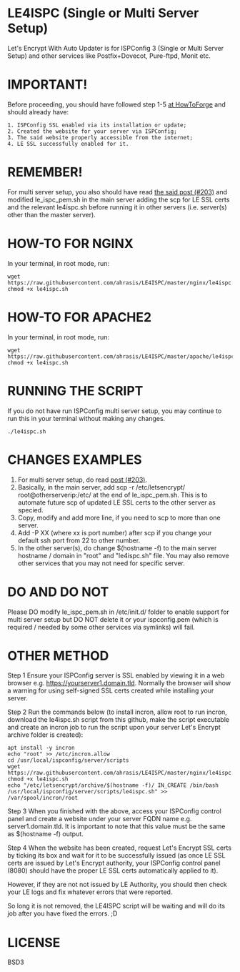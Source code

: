 # LE4ISPC (Single or Multi Server Setup)
Let's Encrypt With Auto Updater is for ISPConfig 3 (Single or Multi Server Setup) and other services like Postfix+Dovecot, Pure-ftpd, Monit etc.

# IMPORTANT! 
Before proceeding, you should have followed step 1-5 [at HowToForge](https://www.howtoforge.com/community/threads/securing-ispconfig-3-control-panel-port-8080-with-lets-encrypt-free-ssl.75554/) and should already have:
```
1. ISPConfig SSL enabled via its installation or update; 
2. Created the website for your server via ISPConfig;
3. The said website properly accessible from the internet;
4. LE SSL successfully enabled for it.
```

# REMEMBER!
For multi server setup, you also should have read [the said post (#203)](https://www.howtoforge.com/community/threads/securing-ispconfig-3-control-panel-port-8080-with-lets-encrypt-free-ssl.75554/page-11#post-368888) and modified le_ispc_pem.sh in the main server adding the scp for LE SSL certs and the relevant le4ispc.sh before running it in other servers (i.e. server(s) other than the master server).

# HOW-TO FOR NGINX
In your terminal, in root mode, run:
```
wget https://raw.githubusercontent.com/ahrasis/LE4ISPC/master/nginx/le4ispc.sh
chmod +x le4ispc.sh
```

# HOW-TO FOR APACHE2
In your terminal, in root mode, run:
```
wget https://raw.githubusercontent.com/ahrasis/LE4ISPC/master/apache/le4ispc.sh
chmod +x le4ispc.sh
```

# RUNNING THE SCRIPT
If you do not have run ISPConfig multi server setup, you may continue to run this in your terminal without making any changes.
```
./le4ispc.sh
```

# CHANGES EXAMPLES
1. For multi server setup, do read [post (#203)](https://www.howtoforge.com/community/threads/securing-ispconfig-3-control-panel-port-8080-with-lets-encrypt-free-ssl.75554/page-11#post-368888).
2. Basically, in the main server, add scp -r /etc/letsencrypt/ root@otherserverip:/etc/ at the end of le_ispc_pem.sh. This is to automate future scp of updated LE SSL certs to the other server as specied.
3. Copy, modify and add more line, if you need to scp to more than one server.
4. Add -P XX (where xx is port number) after scp if you change your default ssh port from 22 to other number.
5. In the other server(s), do change $(hostname -f) to the main server hostname / domain in "root" and "le4ispc.sh" file. You may also remove other services that you may not need for specific server.

# DO AND DO NOT
Please DO modify le_ispc_pem.sh in /etc/init.d/ folder to enable support for multi server setup but DO NOT delete it or your ispconfig.pem (which is required / needed by some other services via symlinks) will fail.


# OTHER METHOD
Step 1
Ensure your ISPConfig server is SSL enabled by viewing it in a web browser e.g. https://yourserver1.domain.tld. Normally the browser will show a warning for using self-signed SSL certs created while installing your server.

Step 2
Run the commands below (to install incron, allow root to run incron, download the le4ispc.sh script from this github, make the script executable and create an incron job to run the script upon your server Let's Encrypt archive folder is created):
```
apt install -y incron
echo "root" >> /etc/incron.allow
cd /usr/local/ispconfig/server/scripts
wget https://raw.githubusercontent.com/ahrasis/LE4ISPC/master/nginx/le4ispc.sh
chmod +x le4ispc.sh
echo "/etc/letsencrypt/archive/$(hostname -f)/ IN_CREATE /bin/bash /usr/local/ispconfig/server/scripts/le4ispc.sh" >> /var/spool/incron/root
```
Step 3
When you finished with the above, access your ISPConfig control panel and create a website under your server FQDN name e.g. server1.domain.tld. It is important to note that this value must be the same as $(hostname -f) output.

Step 4
When the website has been created, request Let's Encrypt SSL certs by ticking its box and wait for it to be successfully issued (as once LE SSL certs are issued by Let's Encrypt authority, your ISPConfig control panel (8080) should have the proper LE SSL certs automatically applied to it).

However, if they are not not issued by LE Authority, you should then check your LE logs and fix whatever errors that were reported.

So long it is not removed, the LE4ISPC script will be waiting and will do its job after you have fixed the errors. ;D


# LICENSE
BSD3
